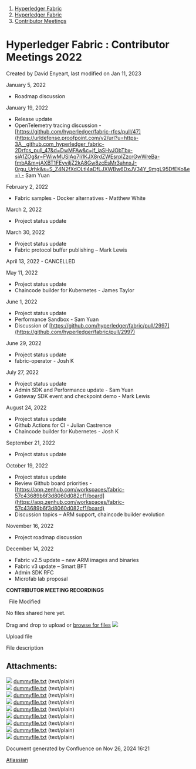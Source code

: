 1. [Hyperledger Fabric](index.html)
2. [Hyperledger Fabric](Hyperledger-Fabric_22839309.html)
3. [Contributor Meetings](Contributor-Meetings_22840714.html)

# Hyperledger Fabric : Contributor Meetings 2022

Created by David Enyeart, last modified on Jan 11, 2023

January 5, 2022

- Roadmap discussion
  

January 19, 2022

- Release update
- OpenTelemetry tracing discussion - [https://github.com/hyperledger/fabric-rfcs/pull/47](https://urldefense.proofpoint.com/v2/url?u=https-3A__github.com_hyperledger_fabric-2Drfcs_pull_47&d=DwMFAw&c=jf_iaSHvJObTbx-siA1ZOg&r=FWiwMUSIAq7Ii1KJX8rdZWEsrplZzcrGwWreBa-fmbA&m=jAXBT1FEyviljZ2kA8Gw8zcEsMr3ahnxJ-0rgu_Urhk&s=S_Z4N2fXdOLtI4aDfLJXWBw6DxJV34Y_9mgL95DfEKo&e=) - Sam Yuan

February 2, 2022

- Fabric samples - Docker alternatives - Matthew White

March 2, 2022

- Project status update

March 30, 2022

- Project status update
- Fabric protocol buffer publishing – Mark Lewis

April 13, 2022 - CANCELLED

May 11, 2022

- Project status update
- Chaincode builder for Kubernetes - James Taylor

June 1, 2022

- Project status update
- Performance Sandbox - Sam Yuan
- Discussion of [https://github.com/hyperledger/fabric/pull/2997](https://github.com/hyperledger/fabric/pull/2997)

June 29, 2022

- Project status update
- fabric-operator - Josh K

July 27, 2022

- Project status update
- Admin SDK and Performance update - Sam Yuan
- Gateway SDK event and checkpoint demo - Mark Lewis

August 24, 2022

- Project status update
- Github Actions for CI - Julian Castrence
- Chaincode builder for Kubernetes - Josh K

September 21, 2022

- Project status update

October 19, 2022

- Project status update
- Review Github board priorities - [https://app.zenhub.com/workspaces/fabric-57c43689b6f3d8060d082cf1/board](https://app.zenhub.com/workspaces/fabric-57c43689b6f3d8060d082cf1/board)
- Discussion topics – ARM support, chaincode builder evolution

November 16, 2022

- Project roadmap discussion

December 14, 2022

- Fabric v2.5 update – new ARM images and binaries
- Fabric v3 update – Smart BFT
- Admin SDK RFC
- Microfab lab proposal

**CONTRIBUTOR MEETING RECORDINGS**

  File Modified

No files shared here yet.

Drag and drop to upload or [browse for files]() ![](images/icons/wait.gif)

Upload file

File description

## Attachments:

![](images/icons/bullet_blue.gif) [dummyfile.txt](attachments/22839810/22842857.txt) (text/plain)  
![](images/icons/bullet_blue.gif) [dummyfile.txt](attachments/22839810/22842855.txt) (text/plain)  
![](images/icons/bullet_blue.gif) [dummyfile.txt](attachments/22839810/22842847.txt) (text/plain)  
![](images/icons/bullet_blue.gif) [dummyfile.txt](attachments/22839810/22842830.txt) (text/plain)  
![](images/icons/bullet_blue.gif) [dummyfile.txt](attachments/22839810/22842825.txt) (text/plain)  
![](images/icons/bullet_blue.gif) [dummyfile.txt](attachments/22839810/22842808.txt) (text/plain)  
![](images/icons/bullet_blue.gif) [dummyfile.txt](attachments/22839810/22842749.txt) (text/plain)  
![](images/icons/bullet_blue.gif) [dummyfile.txt](attachments/22839810/22842747.txt) (text/plain)  
![](images/icons/bullet_blue.gif) [dummyfile.txt](attachments/22839810/22842744.txt) (text/plain)

Document generated by Confluence on Nov 26, 2024 16:21

[Atlassian](http://www.atlassian.com/)
